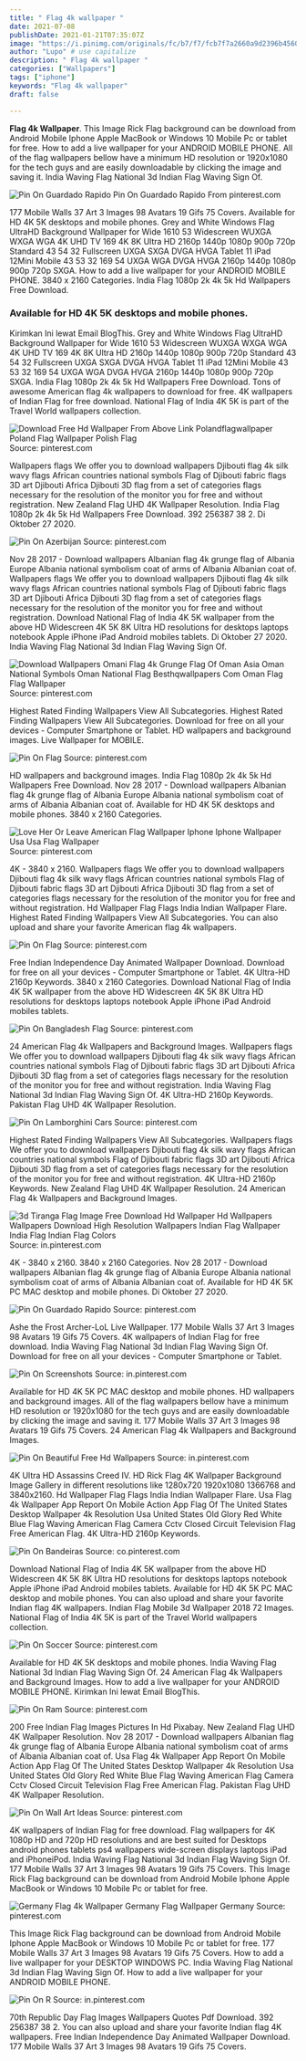 ```yaml
---
title: " Flag 4k wallpaper "
date: 2021-07-08
publishDate: 2021-01-21T07:35:07Z
image: "https://i.pinimg.com/originals/fc/b7/f7/fcb7f7a2660a9d2396b45605ed2fc66d.jpg"
author: "Lupo" # use capitalize
description: " Flag 4k wallpaper "
categories: ["Wallpapers"]
tags: ["iphone"]
keywords: "Flag 4k wallpaper"
draft: false

---
```



**Flag 4k Wallpaper**. This Image Rick Flag background can be download from Android Mobile Iphone Apple MacBook or Windows 10 Mobile Pc or tablet for free. How to add a live wallpaper for your ANDROID MOBILE PHONE. All of the flag wallpapers bellow have a minimum HD resolution or 1920x1080 for the tech guys and are easily downloadable by clicking the image and saving it. India Waving Flag National 3d Indian Flag Waving Sign Of.

![Pin On Guardado Rapido](https://i.pinimg.com/originals/91/3d/f8/913df8098c7237aae279c4628302f49c.jpg "Pin On Guardado Rapido")
Pin On Guardado Rapido From pinterest.com


177 Mobile Walls 37 Art 3 Images 98 Avatars 19 Gifs 75 Covers. Available for HD 4K 5K desktops and mobile phones. Grey and White Windows Flag UltraHD Background Wallpaper for Wide 1610 53 Widescreen WUXGA WXGA WGA 4K UHD TV 169 4K 8K Ultra HD 2160p 1440p 1080p 900p 720p Standard 43 54 32 Fullscreen UXGA SXGA DVGA HVGA Tablet 11 iPad 12Mini Mobile 43 53 32 169 54 UXGA WGA DVGA HVGA 2160p 1440p 1080p 900p 720p SXGA. How to add a live wallpaper for your ANDROID MOBILE PHONE. 3840 x 2160 Categories. India Flag 1080p 2k 4k 5k Hd Wallpapers Free Download.

### Available for HD 4K 5K desktops and mobile phones.

Kirimkan Ini lewat Email BlogThis. Grey and White Windows Flag UltraHD Background Wallpaper for Wide 1610 53 Widescreen WUXGA WXGA WGA 4K UHD TV 169 4K 8K Ultra HD 2160p 1440p 1080p 900p 720p Standard 43 54 32 Fullscreen UXGA SXGA DVGA HVGA Tablet 11 iPad 12Mini Mobile 43 53 32 169 54 UXGA WGA DVGA HVGA 2160p 1440p 1080p 900p 720p SXGA. India Flag 1080p 2k 4k 5k Hd Wallpapers Free Download. Tons of awesome American flag 4k wallpapers to download for free. 4K wallpapers of Indian Flag for free download. National Flag of India 4K 5K is part of the Travel World wallpapers collection.


![Download Free Hd Wallpaper From Above Link Polandflagwallpaper Poland Flag Wallpaper Polish Flag](https://i.pinimg.com/736x/b1/63/6d/b1636d7307f03fce89637f396e5b20dd.jpg "Download Free Hd Wallpaper From Above Link Polandflagwallpaper Poland Flag Wallpaper Polish Flag")
Source: pinterest.com

Wallpapers flags We offer you to download wallpapers Djibouti flag 4k silk wavy flags African countries national symbols Flag of Djibouti fabric flags 3D art Djibouti Africa Djibouti 3D flag from a set of categories flags necessary for the resolution of the monitor you for free and without registration. New Zealand Flag UHD 4K Wallpaper Resolution. India Flag 1080p 2k 4k 5k Hd Wallpapers Free Download. 392 256387 38 2. Di Oktober 27 2020.

![Pin On Azerbijan](https://i.pinimg.com/736x/a4/8f/31/a48f31e19728a99c0fe2df5eb79b9ee2.jpg "Pin On Azerbijan")
Source: pinterest.com

Nov 28 2017 - Download wallpapers Albanian flag 4k grunge flag of Albania Europe Albania national symbolism coat of arms of Albania Albanian coat of. Wallpapers flags We offer you to download wallpapers Djibouti flag 4k silk wavy flags African countries national symbols Flag of Djibouti fabric flags 3D art Djibouti Africa Djibouti 3D flag from a set of categories flags necessary for the resolution of the monitor you for free and without registration. Download National Flag of India 4K 5K wallpaper from the above HD Widescreen 4K 5K 8K Ultra HD resolutions for desktops laptops notebook Apple iPhone iPad Android mobiles tablets. Di Oktober 27 2020. India Waving Flag National 3d Indian Flag Waving Sign Of.

![Download Wallpapers Omani Flag 4k Grunge Flag Of Oman Asia Oman National Symbols Oman National Flag Besthqwallpapers Com Oman Flag Flag Wallpaper](https://i.pinimg.com/originals/25/b1/9e/25b19e9f98cb9725d616912bfd54b3f6.png "Download Wallpapers Omani Flag 4k Grunge Flag Of Oman Asia Oman National Symbols Oman National Flag Besthqwallpapers Com Oman Flag Flag Wallpaper")
Source: pinterest.com

Highest Rated Finding Wallpapers View All Subcategories. Highest Rated Finding Wallpapers View All Subcategories. Download for free on all your devices - Computer Smartphone or Tablet. HD wallpapers and background images. Live Wallpaper for MOBILE.

![Pin On Flag](https://i.pinimg.com/originals/35/2c/f7/352cf7745d7116cc729c55f54387c81f.jpg "Pin On Flag")
Source: pinterest.com

HD wallpapers and background images. India Flag 1080p 2k 4k 5k Hd Wallpapers Free Download. Nov 28 2017 - Download wallpapers Albanian flag 4k grunge flag of Albania Europe Albania national symbolism coat of arms of Albania Albanian coat of. Available for HD 4K 5K desktops and mobile phones. 3840 x 2160 Categories.

![Love Her Or Leave American Flag Wallpaper Iphone Iphone Wallpaper Usa Usa Flag Wallpaper](https://i.pinimg.com/originals/70/30/6b/70306b027e14850932935f16c38e8feb.jpg "Love Her Or Leave American Flag Wallpaper Iphone Iphone Wallpaper Usa Usa Flag Wallpaper")
Source: pinterest.com

4K - 3840 x 2160. Wallpapers flags We offer you to download wallpapers Djibouti flag 4k silk wavy flags African countries national symbols Flag of Djibouti fabric flags 3D art Djibouti Africa Djibouti 3D flag from a set of categories flags necessary for the resolution of the monitor you for free and without registration. Hd Wallpaper Flag Flags India Indian Wallpaper Flare. Highest Rated Finding Wallpapers View All Subcategories. You can also upload and share your favorite American flag 4k wallpapers.

![Pin On Flag](https://i.pinimg.com/originals/49/4b/8f/494b8f2ecbe035d6a7a71f0e08227b11.jpg "Pin On Flag")
Source: pinterest.com

Free Indian Independence Day Animated Wallpaper Download. Download for free on all your devices - Computer Smartphone or Tablet. 4K Ultra-HD 2160p Keywords. 3840 x 2160 Categories. Download National Flag of India 4K 5K wallpaper from the above HD Widescreen 4K 5K 8K Ultra HD resolutions for desktops laptops notebook Apple iPhone iPad Android mobiles tablets.

![Pin On Bangladesh Flag](https://i.pinimg.com/originals/c5/99/47/c5994779d2b88373ff27272e02b3754a.png "Pin On Bangladesh Flag")
Source: pinterest.com

24 American Flag 4k Wallpapers and Background Images. Wallpapers flags We offer you to download wallpapers Djibouti flag 4k silk wavy flags African countries national symbols Flag of Djibouti fabric flags 3D art Djibouti Africa Djibouti 3D flag from a set of categories flags necessary for the resolution of the monitor you for free and without registration. India Waving Flag National 3d Indian Flag Waving Sign Of. 4K Ultra-HD 2160p Keywords. Pakistan Flag UHD 4K Wallpaper Resolution.

![Pin On Lamborghini Cars](https://i.pinimg.com/originals/48/2a/e2/482ae22eff866104eddce0df9ddfd819.png "Pin On Lamborghini Cars")
Source: pinterest.com

Highest Rated Finding Wallpapers View All Subcategories. Wallpapers flags We offer you to download wallpapers Djibouti flag 4k silk wavy flags African countries national symbols Flag of Djibouti fabric flags 3D art Djibouti Africa Djibouti 3D flag from a set of categories flags necessary for the resolution of the monitor you for free and without registration. 4K Ultra-HD 2160p Keywords. New Zealand Flag UHD 4K Wallpaper Resolution. 24 American Flag 4k Wallpapers and Background Images.

![3d Tiranga Flag Image Free Download Hd Wallpaper Hd Wallpapers Wallpapers Download High Resolution Wallpapers Indian Flag Wallpaper India Flag Indian Flag Colors](https://i.pinimg.com/originals/78/b0/1a/78b01a04db167e422c2a8d0e7d6c7c6d.jpg "3d Tiranga Flag Image Free Download Hd Wallpaper Hd Wallpapers Wallpapers Download High Resolution Wallpapers Indian Flag Wallpaper India Flag Indian Flag Colors")
Source: in.pinterest.com

4K - 3840 x 2160. 3840 x 2160 Categories. Nov 28 2017 - Download wallpapers Albanian flag 4k grunge flag of Albania Europe Albania national symbolism coat of arms of Albania Albanian coat of. Available for HD 4K 5K PC MAC desktop and mobile phones. Di Oktober 27 2020.

![Pin On Guardado Rapido](https://i.pinimg.com/originals/91/3d/f8/913df8098c7237aae279c4628302f49c.jpg "Pin On Guardado Rapido")
Source: pinterest.com

Ashe the Frost Archer-LoL Live Wallpaper. 177 Mobile Walls 37 Art 3 Images 98 Avatars 19 Gifs 75 Covers. 4K wallpapers of Indian Flag for free download. India Waving Flag National 3d Indian Flag Waving Sign Of. Download for free on all your devices - Computer Smartphone or Tablet.

![Pin On Screenshots](https://i.pinimg.com/originals/74/5d/95/745d958d586e18c8bddbe4eb64ead276.png "Pin On Screenshots")
Source: in.pinterest.com

Available for HD 4K 5K PC MAC desktop and mobile phones. HD wallpapers and background images. All of the flag wallpapers bellow have a minimum HD resolution or 1920x1080 for the tech guys and are easily downloadable by clicking the image and saving it. 177 Mobile Walls 37 Art 3 Images 98 Avatars 19 Gifs 75 Covers. 24 American Flag 4k Wallpapers and Background Images.

![Pin On Beautiful Free Hd Wallpapers](https://i.pinimg.com/736x/75/36/d9/7536d9d19caae972460266a360d9317a.jpg "Pin On Beautiful Free Hd Wallpapers")
Source: in.pinterest.com

4K Ultra HD Assassins Creed IV. HD Rick Flag 4K Wallpaper Background Image Gallery in different resolutions like 1280x720 1920x1080 1366768 and 3840x2160. Hd Wallpaper Flag Flags India Indian Wallpaper Flare. Usa Flag 4k Wallpaper App Report On Mobile Action App Flag Of The United States Desktop Wallpaper 4k Resolution Usa United States Old Glory Red White Blue Flag Waving American Flag Camera Cctv Closed Circuit Television Flag Free American Flag. 4K Ultra-HD 2160p Keywords.

![Pin On Bandeiras](https://i.pinimg.com/originals/9e/79/c0/9e79c0c71ce5ece420e7f7afa9409680.png "Pin On Bandeiras")
Source: co.pinterest.com

Download National Flag of India 4K 5K wallpaper from the above HD Widescreen 4K 5K 8K Ultra HD resolutions for desktops laptops notebook Apple iPhone iPad Android mobiles tablets. Available for HD 4K 5K PC MAC desktop and mobile phones. You can also upload and share your favorite Indian flag 4K wallpapers. Indian Flag Mobile 3d Wallpaper 2018 72 Images. National Flag of India 4K 5K is part of the Travel World wallpapers collection.

![Pin On Soccer](https://i.pinimg.com/originals/58/48/3b/58483bffc514863461e453ea6c3d032b.jpg "Pin On Soccer")
Source: pinterest.com

Available for HD 4K 5K desktops and mobile phones. India Waving Flag National 3d Indian Flag Waving Sign Of. 24 American Flag 4k Wallpapers and Background Images. How to add a live wallpaper for your ANDROID MOBILE PHONE. Kirimkan Ini lewat Email BlogThis.

![Pin On Ram](https://i.pinimg.com/736x/00/11/65/0011652b6c98ec540c82d07830913285.jpg "Pin On Ram")
Source: pinterest.com

200 Free Indian Flag Images Pictures In Hd Pixabay. New Zealand Flag UHD 4K Wallpaper Resolution. Nov 28 2017 - Download wallpapers Albanian flag 4k grunge flag of Albania Europe Albania national symbolism coat of arms of Albania Albanian coat of. Usa Flag 4k Wallpaper App Report On Mobile Action App Flag Of The United States Desktop Wallpaper 4k Resolution Usa United States Old Glory Red White Blue Flag Waving American Flag Camera Cctv Closed Circuit Television Flag Free American Flag. Pakistan Flag UHD 4K Wallpaper Resolution.

![Pin On Wall Art Ideas](https://i.pinimg.com/originals/58/84/81/588481f113513af514cd6ae9fd087110.jpg "Pin On Wall Art Ideas")
Source: pinterest.com

4K wallpapers of Indian Flag for free download. Flag wallpapers for 4K 1080p HD and 720p HD resolutions and are best suited for Desktops android phones tablets ps4 wallpapers wide-screen displays laptops iPad and iPhoneiPod. India Waving Flag National 3d Indian Flag Waving Sign Of. 177 Mobile Walls 37 Art 3 Images 98 Avatars 19 Gifs 75 Covers. This Image Rick Flag background can be download from Android Mobile Iphone Apple MacBook or Windows 10 Mobile Pc or tablet for free.

![Germany Flag 4k Wallpaper Germany Flag Wallpaper Germany](https://i.pinimg.com/originals/b8/14/bb/b814bbf1e86fb07659dec6a67f25dcca.jpg "Germany Flag 4k Wallpaper Germany Flag Wallpaper Germany")
Source: pinterest.com

This Image Rick Flag background can be download from Android Mobile Iphone Apple MacBook or Windows 10 Mobile Pc or tablet for free. 177 Mobile Walls 37 Art 3 Images 98 Avatars 19 Gifs 75 Covers. How to add a live wallpaper for your DESKTOP WINDOWS PC. India Waving Flag National 3d Indian Flag Waving Sign Of. How to add a live wallpaper for your ANDROID MOBILE PHONE.

![Pin On R](https://i.pinimg.com/originals/fc/b7/f7/fcb7f7a2660a9d2396b45605ed2fc66d.jpg "Pin On R")
Source: in.pinterest.com

70th Republic Day Flag Images Wallpapers Quotes Pdf Download. 392 256387 38 2. You can also upload and share your favorite Indian flag 4K wallpapers. Free Indian Independence Day Animated Wallpaper Download. 177 Mobile Walls 37 Art 3 Images 98 Avatars 19 Gifs 75 Covers.

